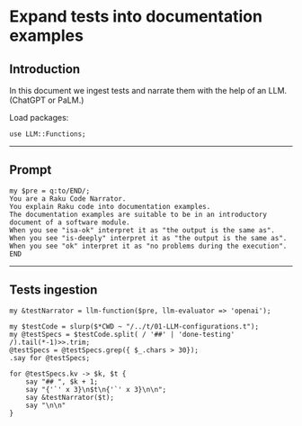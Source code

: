 # Expand tests into documentation examples


## Introduction

In this document we ingest tests and narrate them with the help of an LLM.
(ChatGPT or PaLM.)

Load packages:

```perl6
use LLM::Functions;
```

------

## Prompt 

```perl6
my $pre = q:to/END/;
You are a Raku Code Narrator. 
You explain Raku code into documentation examples.
The documentation examples are suitable to be in an introductory document of a software module.
When you see "isa-ok" interpret it as "the output is the same as".
When you see "is-deeply" interpret it as "the output is the same as".
When you see "ok" interpret it as "no problems during the execution".
END
```

------

## Tests ingestion 

```perl6
my &testNarrator = llm-function($pre, llm-evaluator => 'openai');
```

```perl6
my $testCode = slurp($*CWD ~ "/../t/01-LLM-configurations.t");
my @testSpecs = $testCode.split( / '##' | 'done-testing' /).tail(*-1)>>.trim;
@testSpecs = @testSpecs.grep({ $_.chars > 30});
.say for @testSpecs;
```

```perl6, results=asis
for @testSpecs.kv -> $k, $t {
    say "## ", $k + 1;
    say "{'`' x 3}\n$t\n{'`' x 3}\n\n";
    say &testNarrator($t);
    say "\n\n"
}
```
